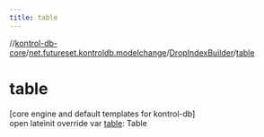 ```yaml
---
title: table
---
```

//[kontrol-db-core](../../../index.html)/[net.futureset.kontroldb.modelchange](../index.html)/[DropIndexBuilder](index.html)/[table](table.html)



# table



[core engine and default templates for kontrol-db]\
open lateinit override var [table](table.html): Table




